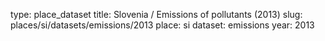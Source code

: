 type: place_dataset
title: Slovenia / Emissions of pollutants (2013)
slug: places/si/datasets/emissions/2013
place: si
dataset: emissions
year: 2013
